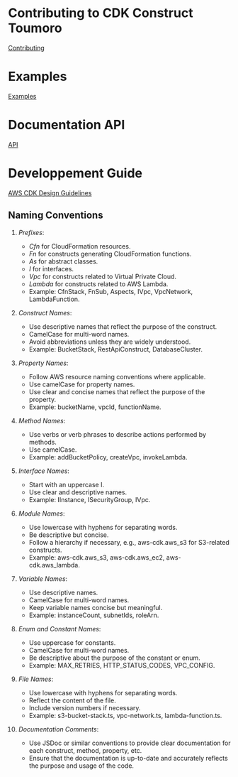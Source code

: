 # Contributing to CDK Construct Toumoro

[Contributing](CONTRIBUTING.md)

# Examples

[Examples](examples/README.md)

# Documentation API

[API](API.md)

# Developpement Guide

[AWS CDK Design Guidelines](https://github.com/aws/aws-cdk/blob/main/docs/DESIGN_GUIDELINES.md)

## Naming Conventions

1. *Prefixes*:

   * *Cfn* for CloudFormation resources.
   * *Fn* for constructs generating CloudFormation functions.
   * *As* for abstract classes.
   * *I* for interfaces.
   * *Vpc* for constructs related to Virtual Private Cloud.
   * *Lambda* for constructs related to AWS Lambda.
   * Example: CfnStack, FnSub, Aspects, IVpc, VpcNetwork, LambdaFunction.
2. *Construct Names*:

   * Use descriptive names that reflect the purpose of the construct.
   * CamelCase for multi-word names.
   * Avoid abbreviations unless they are widely understood.
   * Example: BucketStack, RestApiConstruct, DatabaseCluster.
3. *Property Names*:

   * Follow AWS resource naming conventions where applicable.
   * Use camelCase for property names.
   * Use clear and concise names that reflect the purpose of the property.
   * Example: bucketName, vpcId, functionName.
4. *Method Names*:

   * Use verbs or verb phrases to describe actions performed by methods.
   * Use camelCase.
   * Example: addBucketPolicy, createVpc, invokeLambda.
5. *Interface Names*:

   * Start with an uppercase I.
   * Use clear and descriptive names.
   * Example: IInstance, ISecurityGroup, IVpc.
6. *Module Names*:

   * Use lowercase with hyphens for separating words.
   * Be descriptive but concise.
   * Follow a hierarchy if necessary, e.g., aws-cdk.aws_s3 for S3-related constructs.
   * Example: aws-cdk.aws_s3, aws-cdk.aws_ec2, aws-cdk.aws_lambda.
7. *Variable Names*:

   * Use descriptive names.
   * CamelCase for multi-word names.
   * Keep variable names concise but meaningful.
   * Example: instanceCount, subnetIds, roleArn.
8. *Enum and Constant Names*:

   * Use uppercase for constants.
   * CamelCase for multi-word names.
   * Be descriptive about the purpose of the constant or enum.
   * Example: MAX_RETRIES, HTTP_STATUS_CODES, VPC_CONFIG.
9. *File Names*:

   * Use lowercase with hyphens for separating words.
   * Reflect the content of the file.
   * Include version numbers if necessary.
   * Example: s3-bucket-stack.ts, vpc-network.ts, lambda-function.ts.
10. *Documentation Comments*:

    * Use JSDoc or similar conventions to provide clear documentation for each construct, method, property, etc.
    * Ensure that the documentation is up-to-date and accurately reflects the purpose and usage of the code.
